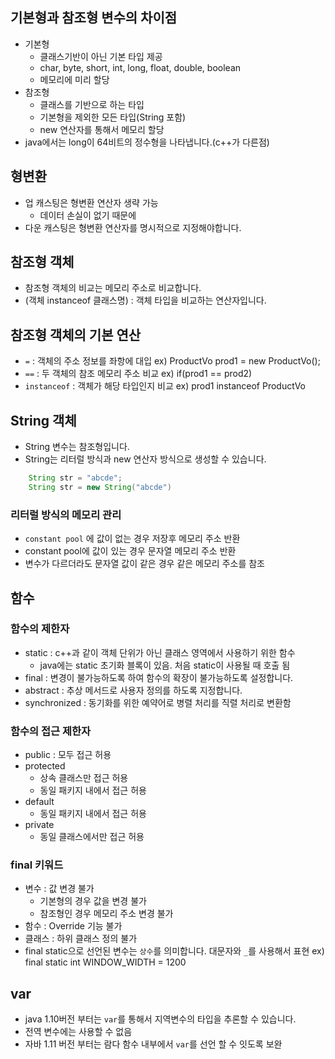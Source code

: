 ## 기본형과 참조형 변수의 차이점
* 기본형
  * 클래스기반이 아닌 기본 타입 제공
  * char, byte, short, int, long, float, double, boolean
  * 메모리에 미리 할당 
* 참조형
  * 클래스를 기반으로 하는 타입
  * 기본형을 제외한 모든 타입(String 포함)
  * new 연산자를 통해서 메모리 할당 
* java에서는 long이 64비트의 정수형을 나타냅니다.(c++가 다른점)

## 형변환
* 업 캐스팅은 형변환 연산자 생략 가능
  * 데이터 손실이 없기 때문에 
* 다운 캐스팅은 형변환 연산자를 명시적으로 지정해야합니다. 

## 참조형 객체
* 참조형 객체의 비교는 메모리 주소로 비교합니다. 
* (객체 instanceof 클래스명) : 객체 타입을 비교하는 연산자입니다.

## 참조형 객체의 기본 연산
* `=` : 객체의 주소 정보를 좌항에 대입 ex) ProductVo prod1 = new ProductVo();
* `==` : 두 객체의 참조 메모리 주소 비교 ex) if(prod1 == prod2)
* `instanceof` : 객체가 해당 타입인지 비교 ex) prod1 instanceof ProductVo

## String 객체 
* String 변수는 참조형입니다. 
* String는 리터럴 방식과 new 연산자 방식으로 생성할 수 있습니다.
```java
    String str = "abcde";
    String str = new String("abcde")
```
### 리터럴 방식의 메모리 관리 
* `constant pool` 에 값이 없는 경우 저장후 메모리 주소 반환
* constant pool에 값이 있는 경우 문자열 메모리 주소 반환
* 변수가 다르더라도 문자열 값이 같은 경우 같은 메모리 주소를 참조

## 함수
### 함수의 제한자
* static : c++과 같이 객체 단위가 아닌 클래스 영역에서 사용하기 위한 함수
  * java에는 static 초기화 블록이 있음. 처음 static이 사용될 때 호출 됨
* final : 변경이 불가능하도록 하여 함수의 확장이 불가능하도록 설정합니다. 
* abstract : 추상 메서드로 사용자 정의를 하도록 지정합니다. 
* synchronized : 동기화를 위한 예약어로 병렬 처리를 직렬 처리로 변환함
### 함수의 접근 제한자
* public : 모두 접근 허용
* protected 
  * 상속 클래스만 접근 허용
  * 동일 패키지 내에서 접근 허용
* default
  * 동일 패키지 내에서 접근 허용
* private 
  * 동일 클래스에서만 접근 허용

### final 키워드
* 변수 : 값 변경 불가 
  * 기본형의 경우 값을 변경 불가
  * 참조형인 경우 메모리 주소 변경 불가 
* 함수 : Override 기능 불가
* 클래스 : 하위 클래스 정의 불가
* final static으로 선언된 변수는 `상수`를 의미합니다. 대문자와 `_`를 사용해서 표현 ex) final static int WINDOW_WIDTH = 1200

## var
* java 1.10버전 부터는 `var`를 통해서 지역변수의 타입을 추론할 수 있습니다. 
* 전역 변수에는 사용할 수 없음
* 자바 1.11 버전 부터는 람다 함수 내부에서 `var`를 선언 할 수 잇도록 보완
